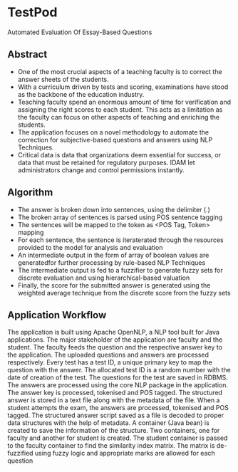 # TestPod
Automated Evaluation Of Essay-Based Questions

## Abstract

- One of the most crucial aspects of a teaching faculty is to correct the answer sheets of the students. 
- With a curriculum driven by tests and scoring, examinations have stood as the backbone of the education industry.
- Teaching faculty spend an enormous amount of time for verification and assigning the right scores to each student. This acts as a limitation as the faculty can focus on other aspects of teaching and enriching the students.
- The application focuses on a novel methodology to automate the correction for  subjective-based questions and answers using NLP Techniques.
- Critical data is data that organizations deem essential for success, or data that must be retained for regulatory purposes. 
IDAM let administrators change and control permissions instantly. 

## Algorithm

- The answer is broken down into
sentences, using the delimiter (.)
- The broken array of sentences is
parsed using POS sentence tagging
- The sentences will be mapped to the
token as <POS Tag, Token> mapping
- For each sentence, the sentence is
iteraterated through the resources
provided to the model for analysis and
evaluation
- An intermediate output in the form
of array of boolean values are generatedfor further processing by rule-based NLP Techniques
- The intermediate output is fed to a fuzzifier to generate fuzzy sets for
discrete evaluation and using hierarchical-based valuation
- Finally, the score for the submitted answer is generated using the
weighted average technique from the discrete score from the fuzzy sets

## Application Workflow

The application is built using Apache OpenNLP, a NLP tool built for Java
applications. The major stakeholder of the application are faculty and the
student. The faculty feeds the question and the respective answer key to
the application. The uploaded questions and answers are processed
respectively. Every test has a test ID, a unique primary key to map the
question with the answer. The allocated test ID is a random number with
the date of creation of the test. The questions for the test are saved in
RDBMS. The answers are processed using the core NLP package in the
application. The answer key is processed, tokenised and POS tagged. The
structured answer is stored in a text file along with the metadata of the
file. When a student attempts the exam, the answers are processed,
tokenised and POS tagged. The structured answer script saved as a file is
decoded to proper data structures with the help of metadata. A container
(Java bean) is created to save the information of the structure. Two
containers, one for faculty and another for student is created. The student
container is passed to the faculty container to find the similarity index
matrix. The matrix is de-fuzzified using fuzzy logic and appropriate marks
are allowed for each question
